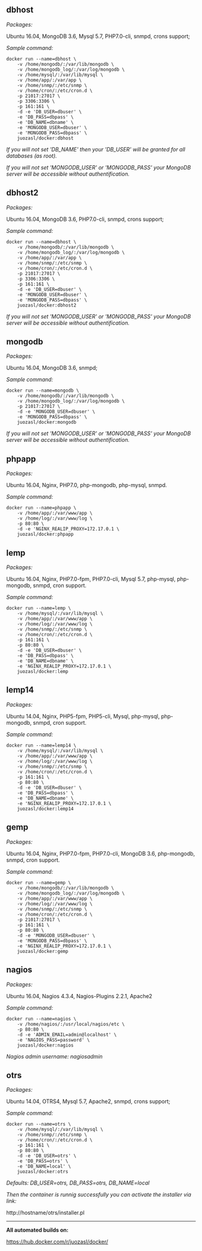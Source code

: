 ## dbhost

*Packages:*

Ubuntu 16.04, MongoDB 3.6, Mysql 5.7, PHP7.0-cli, snmpd, crons support;

*Sample command:*
```
docker run --name=dbhost \
    -v /home/mongodb/:/var/lib/mongodb \
    -v /home/mongodb_log/:/var/log/mongodb \
    -v /home/mysql/:/var/lib/mysql \
    -v /home/app/:/var/app \
    -v /home/snmp/:/etc/snmp \
    -v /home/cron/:/etc/cron.d \
    -p 21017:27017 \
    -p 3306:3306 \
    -p 161:161 \
    -d -e 'DB_USER=dbuser' \
    -e 'DB_PASS=dbpass' \
    -e 'DB_NAME=dbname' \
    -e 'MONGODB_USER=dbuser' \
    -e 'MONGODB_PASS=dbpass' \
    juozasl/docker:dbhost
```
*If you will not set 'DB_NAME' then your 'DB_USER' will be granted for all databases (as root).*

*If you will not set 'MONGODB_USER' or 'MONGODB_PASS' your MongoDB server will be accessible without authentification.*

## dbhost2

*Packages:*

Ubuntu 16.04, MongoDB 3.6, PHP7.0-cli, snmpd, crons support;

*Sample command:*
```
docker run --name=dbhost \
    -v /home/mongodb/:/var/lib/mongodb \
    -v /home/mongodb_log/:/var/log/mongodb \
    -v /home/app/:/var/app \
    -v /home/snmp/:/etc/snmp \
    -v /home/cron/:/etc/cron.d \
    -p 21017:27017 \
    -p 3306:3306 \
    -p 161:161 \
    -d -e 'DB_USER=dbuser' \
    -e 'MONGODB_USER=dbuser' \
    -e 'MONGODB_PASS=dbpass' \
    juozasl/docker:dbhost2
```

*If you will not set 'MONGODB_USER' or 'MONGODB_PASS' your MongoDB server will be accessible without authentification.*


## mongodb

*Packages:*

Ubuntu 16.04, MongoDB 3.6, snmpd;

*Sample command:*
```
docker run --name=mongodb \
    -v /home/mongodb/:/var/lib/mongodb \
    -v /home/mongodb_log/:/var/log/mongodb \
    -p 21017:27017 \
    -d -e 'MONGODB_USER=dbuser' \
    -e 'MONGODB_PASS=dbpass' \
    juozasl/docker:mongodb
```
*If you will not set 'MONGODB_USER' or 'MONGODB_PASS' your MongoDB server will be accessible without authentification.*

## phpapp

*Packages:*

Ubuntu 16.04, Nginx, PHP7.0, php-mongodb, php-mysql, snmpd.

*Sample command:*
```
docker run --name=phpapp \
    -v /home/app/:/var/www/app \
    -v /home/log/:/var/www/log \
    -p 80:80 \
    -d -e 'NGINX_REALIP_PROXY=172.17.0.1 \
    juozasl/docker:phpapp
```

## lemp

*Packages:*

Ubuntu 16.04, Nginx, PHP7.0-fpm, PHP7.0-cli, Mysql 5.7, php-mysql, php-mongodb, snmpd, cron support.

*Sample command:*
```
docker run --name=lemp \
    -v /home/mysql/:/var/lib/mysql \
    -v /home/app/:/var/www/app \
    -v /home/log/:/var/www/log \
    -v /home/snmp/:/etc/snmp \
    -v /home/cron/:/etc/cron.d \
    -p 161:161 \
    -p 80:80 \
    -d -e 'DB_USER=dbuser' \
    -e 'DB_PASS=dbpass' \
    -e 'DB_NAME=dbname' \
    -e 'NGINX_REALIP_PROXY=172.17.0.1 \
    juozasl/docker:lemp
```

## lemp14

*Packages:*

Ubuntu 14.04, Nginx, PHP5-fpm, PHP5-cli, Mysql, php-mysql, php-mongodb, snmpd, cron support.

*Sample command:*
```
docker run --name=lemp14 \
    -v /home/mysql/:/var/lib/mysql \
    -v /home/app/:/var/www/app \
    -v /home/log/:/var/www/log \
    -v /home/snmp/:/etc/snmp \
    -v /home/cron/:/etc/cron.d \
    -p 161:161 \
    -p 80:80 \
    -d -e 'DB_USER=dbuser' \
    -e 'DB_PASS=dbpass' \
    -e 'DB_NAME=dbname' \
    -e 'NGINX_REALIP_PROXY=172.17.0.1 \
    juozasl/docker:lemp14
```

## gemp

*Packages:*

Ubuntu 16.04, Nginx, PHP7.0-fpm, PHP7.0-cli, MongoDB 3.6, php-mongodb, snmpd, cron support.

*Sample command:*
```
docker run --name=gemp \
    -v /home/mongodb/:/var/lib/mongodb \
    -v /home/mongodb_log/:/var/log/mongodb \
    -v /home/app/:/var/www/app \
    -v /home/log/:/var/www/log \
    -v /home/snmp/:/etc/snmp \
    -v /home/cron/:/etc/cron.d \
    -p 21017:27017 \
    -p 161:161 \
    -p 80:80 \
    -d -e 'MONGODB_USER=dbuser' \
    -e 'MONGODB_PASS=dbpass' \
    -e 'NGINX_REALIP_PROXY=172.17.0.1 \
    juozasl/docker:gemp
```

## nagios

*Packages:*

Ubuntu 16.04, Nagios 4.3.4, Nagios-Plugins 2.2.1, Apache2

*Sample command:*
```
docker run --name=nagios \
    -v /home/nagios/:/usr/local/nagios/etc \
    -p 80:80 \
    -d -e 'ADMIN_EMAIL=admin@localhost' \
    -e 'NAGIOS_PASS=password' \
    juozasl/docker:nagios
```
*Nagios admin username: nagiosadmin*


## otrs

*Packages:*

Ubuntu 14.04, OTRS4, Mysql 5.7, Apache2, snmpd, crons support;

*Sample command:*
```
docker run --name=otrs \
    -v /home/mysql/:/var/lib/mysql \
    -v /home/snmp/:/etc/snmp \
    -v /home/cron/:/etc/cron.d \
    -p 161:161 \
    -p 80:80 \
    -d -e 'DB_USER=otrs' \
    -e 'DB_PASS=otrs' \
    -e 'DB_NAME=local' \
    juozasl/docker:otrs
```

*Defaults: DB_USER=otrs, DB_PASS=otrs, DB_NAME=local*

*Then the container is runnig successfully you can activate the installer via link:* 

http://hostname/otrs/installer.pl


- - -


**All automated builds on:**

https://hub.docker.com/r/juozasl/docker/